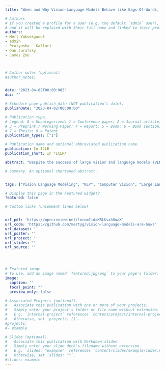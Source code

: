 ```yaml
---
title: "When and Why Vision-Language Models Behave like Bags-Of-Words, and What to Do About It?"

# Authors
# If you created a profile for a user (e.g. the default `admin` user), write the username (folder name) here
# and it will be replaced with their full name and linked to their profile.
authors:
- Mert Yuksekgonul 
- admin
- Pratyusha   Kalluri 
- Dan Jurafsky 
- James Zou



# Author notes (optional)
#author_notes:


date: "2023-04-02T00:00:00Z"
doi: ""

# Schedule page publish date (NOT publication's date).
publishDate: "2023-04-02T00:00:00"

# Publication type.
# Legend: 0 = Uncategorized; 1 = Conference paper; 2 = Journal article;
# 3 = Preprint / Working Paper; 4 = Report; 5 = Book; 6 = Book section;
# 7 = Thesis; 8 = Patent
publication_types: ["1"]

# Publication name and optional abbreviated publication name.
publication: In ICLR
publication_short: In *ICLR*

abstract: "Despite the success of large vision and language models (VLMs) in many downstream applications, it is unclear how well they encode the compositional relationships between objects and attributes. Here, we create the Attribution, Relation, and Order (ARO) benchmark to systematically evaluate the ability of VLMs to understand different types of relationships, attributes, and order information. ARO consists of Visual Genome Attribution, to test the understanding of objects' properties; Visual Genome Relation, to test for relational understanding; and COCO-Order & Flickr30k-Order, to test for order sensitivity in VLMs. ARO is orders of magnitude larger than previous benchmarks of compositionality, with more than 50,000 test cases. We present the settings where  state-of-the-art VLMs behave like bags-of-words---i.e. when they have poor relational understanding, can blunder when linking objects to their attributes, and demonstrate a severe lack of order sensitivity. VLMs are predominantly trained and evaluated on large scale datasets with rich compositional structure in the images and captions. Yet, training on these datasets has not been enough to address the lack of compositional understanding, and evaluating on these datasets has failed to surface this deficiency. To understand why these limitations emerge and are not represented in the standard tests, we zoom into the evaluation and training procedures. We demonstrate that it is possible to perform well on image-text retrieval over existing datasets without using the composition and order information. This further motivates the value of using ARO to benchmark VLMs. Given that contrastive pretraining optimizes for retrieval on large datasets with similar shortcuts, we hypothesize that this can explain why the models do not need to learn to represent compositional information. This finding suggests a natural solution: composition-aware hard negative mining. We show that a simple-to-implement modification of contrastive learning significantly improves the performance on tasks requiring understanding of order and compositionality."

# Summary. An optional shortened abstract.


tags: ["Vision Language Modeling", "NLP", "Computer Vision", "Large Language Models"]

# Display this page in the Featured widget?
featured: false

# Custom links (uncomment lines below)


url_pdf: 'https://openreview.net/forum?id=KRLUvxh8uaX'
url_code: 'https://github.com/mertyg/vision-language-models-are-bows'
url_dataset: ''
url_poster: ''
url_project: ''
url_slides: ''
url_source: ''




# Featured image
# To use, add an image named `featured.jpg/png` to your page's folder.
image:
  caption: ''
  focal_point: ""
  preview_only: false

# Associated Projects (optional).
#   Associate this publication with one or more of your projects.
#   Simply enter your project's folder or file name without extension.
#   E.g. `internal-project` references `content/project/internal-project/index.md`.
#   Otherwise, set `projects: []`.
#projects:
#- example

# Slides (optional).
#   Associate this publication with Markdown slides.
#   Simply enter your slide deck's filename without extension.
#   E.g. `slides: "example"` references `content/slides/example/index.md`.
#   Otherwise, set `slides: ""`.
#slides: example
---
```

